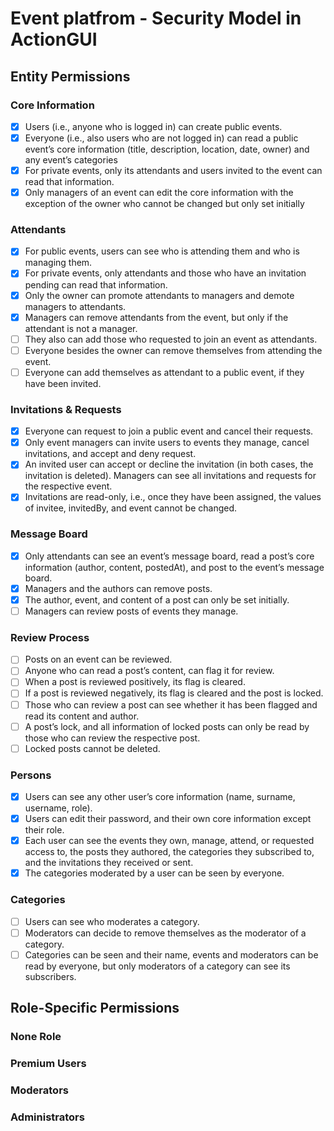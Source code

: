 

# Event platfrom -  Security Model in ActionGUI
## Entity Permissions

### Core Information
- [x] Users (i.e., anyone who is logged in) can create public events.
- [x] Everyone (i.e., also users who are not logged in) can read a public event’s core information (title, description, location, date, owner) and any event’s categories
- [x] For private events, only its attendants and users invited to the event can read that information.
- [x] Only managers of an event can edit the core information with the exception of the owner who cannot be changed but only set initially

### Attendants
- [x] For public events, users can see who is attending them and who is managing them.
- [x] For private events, only attendants and those who have an invitation pending can read that information.
- [x] Only the owner can promote attendants to managers and demote managers to attendants.
- [x] Managers can remove attendants from the event, but only if the attendant is not a manager.
- [ ] They also can add those who requested to join an event as attendants.
- [ ] Everyone besides the owner can remove themselves from attending the event.
- [ ] Everyone can add themselves as attendant to a public event, if they have been invited.

### Invitations & Requests
- [x] Everyone can request to join a public event and
cancel their requests.
- [x] Only event managers can invite users to events they manage, cancel invitations, and accept and deny request.
- [x] An invited user can accept or decline the invitation (in both cases, the invitation is deleted). Managers can see all invitations and requests for the respective event.
- [x] Invitations are read-only, i.e., once they have been assigned, the values of invitee, invitedBy, and event cannot be changed.

### Message Board
- [x] Only attendants can see an event’s message board, read a post’s core information (author, content, postedAt), and post to the event’s message board.
- [x] Managers and the authors can remove posts.
- [x] The author, event, and content of a post can only be set initially.
- [ ] Managers can review posts of events they manage.

### Review Process
- [ ] Posts on an event can be reviewed.
- [ ] Anyone who can read a post’s content, can flag it for review.
- [ ] When a post is reviewed positively, its
flag is cleared.
- [ ] If a post is reviewed negatively, its flag is cleared and the post is locked.
- [ ] Those who can review a post can see whether it has been flagged and read its content and author.
- [ ] A post’s lock, and all information of locked
posts can only be read by those who can review the respective post.
- [ ] Locked posts cannot be deleted.

### Persons
- [x] Users can see any other user’s core information (name, surname, username, role).
- [x] Users can edit their password, and their own core information except their role.
- [x] Each user can see the events they own, manage, attend, or requested access to, the posts they authored, the categories they subscribed to, and the invitations they received or sent.
- [x] The categories moderated by a user can be seen by everyone.

### Categories
- [ ] Users can see who moderates a category.
- [ ] Moderators can decide to remove themselves as the moderator of a category.
- [ ] Categories can be seen and their name, events and moderators can be read by everyone, but only moderators of a category can see its subscribers.

## Role-Specific Permissions

### None Role

### Premium Users

### Moderators

### Administrators
